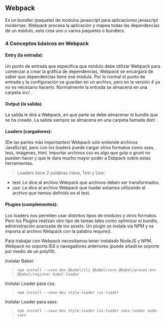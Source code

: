 ## Webpack
Es un bundler (paquete) de modulos javascript para aplicaciones javascript modernas.
Webpack procesa la aplicación y mapea todas las dependencias de un módulo, esto crea uno o varios paquetes o bundlers.

### 4 Conceptos básicos en Webpack
#### Entry (la entrada):
Un punto de entrada que especifica que módulo debe utilizar Webpack para comenzar a crear la gráfica de dependencias, Webpack se encargará de saber que dependencias tiene ese módulo. Por lo normal el punto de entrada y la configuración se guardan en un archivo, pero en la versión 4 ya no es necesario hacerlo. Normalmente la entrada se almacena en una carpeta src/ .

#### Output (la salida):
La salida le dirá a Webpack, en que parte se debe almacenar el bundle que se ha creado. La salida siempre se almacena en una carpeta llamada dist/ .

#### Loaders (cargadores):
(De las partes más importantes) Webpack solo entiende archivos JavaScript, pero con los loaders puede cargar otros formatos como sass, less, imágenes, html.
Importar archivos css es algo que gulp o grunt no pueden hacer y que le dara mucho mayor poder a Eebpack sobre estas herramientas.
  > Loaders tiene 2 palabras clave, Test y Use:
  - test: Le dice al archivo Webpack que archivos deben ser transformados.
  - use: Le dice al archivo Webpack que loader estamos utilizando el archivo que hemos definido en el test.

#### Plugins (complementos):
Los loaders nos permiten usar distintos tipos de módulos y otros formatos. Pero los Plugins realizan otro tipo de tareas tales como optimizar el bundle, administración avanzada de los assets. Un plugin se instala via NPM y se importa al archivo Webpack con la palabra require().

Para trabajar con Webpack necesitamos tener instalado NodeJS y NPM.
Webpack no soporta IE8 o navegadores anteriores (puede añadirse soporte por medio de un polyfill).

Instalar Babel:
> ```npm install --save-dev @babel/cli @babel/core @babel/preset-env @babel/register babel-loader```

Instalar Loader para css:
> ```npm install --save-dev style-loader css-loader```

Instalar Loader para sass:
> ```npm install --save-dev style-loader css-loader sass-loader node-sass```
